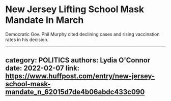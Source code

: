 # New Jersey Lifting School Mask Mandate In March

Democratic Gov. Phil Murphy cited declining cases and rising vaccination rates in his decision.

---
category: POLITICS
authors: Lydia O'Connor
date: 2022-02-07
link: https://www.huffpost.com/entry/new-jersey-school-mask-mandate_n_62015d7de4b06abdc433c090
---
